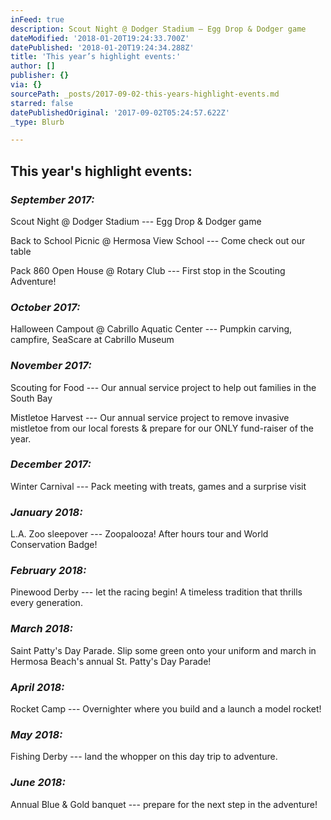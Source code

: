 ```yaml
---
inFeed: true
description: Scout Night @ Dodger Stadium — Egg Drop & Dodger game
dateModified: '2018-01-20T19:24:33.700Z'
datePublished: '2018-01-20T19:24:34.288Z'
title: 'This year’s highlight events:'
author: []
publisher: {}
via: {}
sourcePath: _posts/2017-09-02-this-years-highlight-events.md
starred: false
datePublishedOriginal: '2017-09-02T05:24:57.622Z'
_type: Blurb

---
```

## This year's highlight events:

### _**September 2017:**_

Scout Night @ Dodger Stadium --- Egg Drop & Dodger game

Back to School Picnic @ Hermosa View School --- Come check out our table

Pack 860 Open House @ Rotary Club --- First stop in the Scouting Adventure!

### _**October 2017:**_

Halloween Campout @ Cabrillo Aquatic Center --- Pumpkin carving, campfire, SeaScare at Cabrillo Museum

### _**November 2017:**_

Scouting for Food --- Our annual service project to help out families in the South Bay

Mistletoe Harvest --- Our annual service project to remove invasive mistletoe from our local forests & prepare for our ONLY fund-raiser of the year.

### _**December 2017:**_

Winter Carnival --- Pack meeting with treats, games and a surprise visit

### _**January 2018:**_

L.A. Zoo sleepover --- Zoopalooza! After hours tour and World Conservation Badge!

### _**February 2018:**_

Pinewood Derby --- let the racing begin! A timeless tradition that thrills every generation.

### _**March 2018:**_

Saint Patty's Day Parade. Slip some green onto your uniform and march in Hermosa Beach's annual St. Patty's Day Parade!

### _**April 2018:**_

Rocket Camp --- Overnighter where you build and a launch a model rocket!

### _**May 2018:**_

Fishing Derby --- land the whopper on this day trip to adventure.

### _**June 2018:**_

Annual Blue & Gold banquet --- prepare for the next step in the adventure!